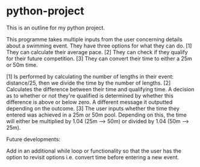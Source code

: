 # python-project

This is an outline for my python project.

This programme takes multiple inputs from the user concerning details about a swimming event. They have three options for what they can do.
[1] They can calculate their average pace.
[2] They can check if they qualify for their future competition.
[3] They can convert their time to either a 25m or 50m time.

[1] Is performed by calculating the number of lengths in their event: distance/25, then we divide the time by the number of lengths.
[2] Calculates the difference between their time and qualifying time. A decision as to whether or not they're qualified is determined by whether this difference is above or below zero. A different message it outputted depending on the outcome.
[3] The user inputs whether the time they entered was achieved in a 25m or 50m pool. Depending on this, the time will either be multiplied by 1.04 (25m --> 50m) or divided by 1.04 (50m --> 25m).

Future developments:

Add in an additional while loop or functionality so that the user has the option to revisit options i.e. convert time before entering a new event.
